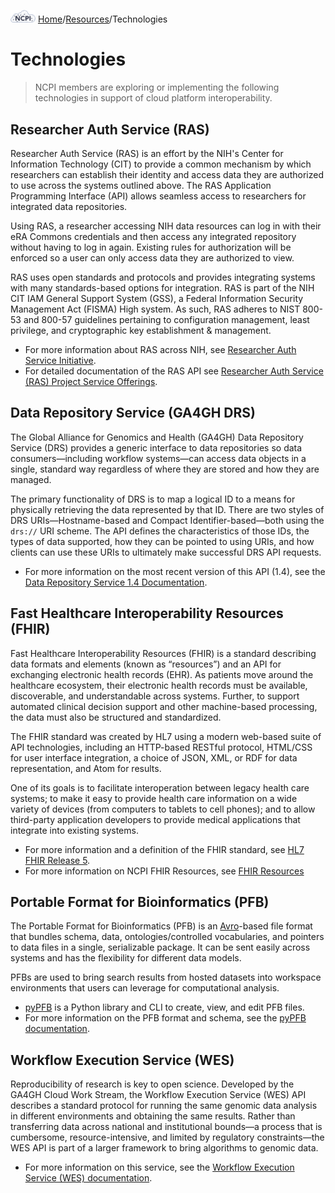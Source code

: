 <img src="https://github.com/NIH-NCPI/.github/blob/main/profile/ncpi-logo-close-crop.png" width="40" alt="NCPI Logo"/> [Home](https://github.com/NIH-NCPI)/[Resources](README.md)/Technologies

<h1> Technologies </h1>

> NCPI members are exploring or implementing the following technologies in support of cloud platform interoperability.

<h2> Researcher Auth Service (RAS) </h2>

Researcher Auth Service (RAS) is an effort by the NIH's Center for Information Technology (CIT) to provide a common mechanism by which researchers can establish their identity and access data they are authorized to use across the systems outlined above. The RAS Application Programming Interface (API) allows seamless access to researchers for integrated data repositories.

Using RAS, a researcher accessing NIH data resources can log in with their eRA Commons credentials and then access any integrated repository without having to log in again. Existing rules for authorization will be enforced so a user can only access data they are authorized to view.

RAS uses open standards and protocols and provides integrating systems with many standards-based options for integration. RAS is part of the NIH CIT IAM General Support System (GSS), a Federal Information Security Management Act (FISMA) High system. As such, RAS adheres to NIST 800-53 and 800-57 guidelines pertaining to configuration management, least privilege, and cryptographic key establishment & management.

* For more information about RAS across NIH, see [Researcher Auth Service Initiative](https://datascience.nih.gov/researcher-auth-service-initiative). 
* For detailed documentation of the RAS API see [Researcher Auth Service (RAS) Project Service Offerings](https://auth.nih.gov/docs/RAS/serviceofferings.html).

<h2> Data Repository Service (GA4GH DRS) </h2>

The Global Alliance for Genomics and Health (GA4GH) Data Repository Service (DRS) provides a generic interface to data repositories so data consumers—including workflow systems—can access data objects in a single, standard way regardless of where they are stored and how they are managed.

The primary functionality of DRS is to map a logical ID to a means for physically retrieving the data represented by that ID. There are two styles of DRS URIs—Hostname-based and Compact Identifier-based—both using the `drs://` URI scheme. The API defines the characteristics of those IDs, the types of data supported, how they can be pointed to using URIs, and how clients can use these URIs to ultimately make successful DRS API requests.

* For more information on the most recent version of this API (1.4), see the [Data Repository Service 1.4 Documentation](https://ga4gh.github.io/data-repository-service-schemas/preview/release/drs-1.4.0/docs/).

<h2> Fast Healthcare Interoperability Resources (FHIR) </h2>

Fast Healthcare Interoperability Resources (FHIR) is a standard describing data formats and elements (known as “resources”) and an API for exchanging electronic health records (EHR). As patients move around the healthcare ecosystem, their electronic health records must be available, discoverable, and understandable across systems. Further, to support automated clinical decision support and other machine-based processing, the data must also be structured and standardized.

The FHIR standard was created by HL7 using a modern web-based suite of API technologies, including an HTTP-based RESTful protocol, HTML/CSS for user interface integration, a choice of JSON, XML, or RDF for data representation, and Atom for results.

One of its goals is to facilitate interoperation between legacy health care systems; to make it easy to provide health care information on a wide variety of devices (from computers to tablets to cell phones); and to allow third-party application developers to provide medical applications that integrate into existing systems.

* For more information and a definition of the FHIR standard, see [HL7 FHIR Release 5](https://www.hl7.org/fhir/overview.html).
* For more information on NCPI FHIR Resources, see [FHIR Resources](FHIR-Resources.md)

<h2> Portable Format for Bioinformatics (PFB) </h2>

The Portable Format for Bioinformatics (PFB) is an [Avro](https://avro.apache.org/docs/current/)-based file format that bundles schema, data, ontologies/controlled vocabularies, and pointers to data files in a single, serializable package. It can be sent easily across systems and has the flexibility for different data models.

PFBs are used to bring search results from hosted datasets into workspace environments that users can leverage for computational analysis.

* [pyPFB](https://github.com/uc-cdis/pypfb/#readme) is a Python library and CLI to create, view, and edit PFB files.
* For more information on the PFB format and schema, see the [pyPFB documentation](https://github.com/uc-cdis/pypfb/blob/master/docs/detailed_pfb_doc.md).

<h2> Workflow Execution Service (WES) </h2>

Reproducibility of research is key to open science. Developed by the GA4GH Cloud Work Stream, the Workflow Execution Service (WES) API describes a standard protocol for running the same genomic data analysis in different environments and obtaining the same results. Rather than transferring data across national and institutional bounds—a process that is cumbersome, resource-intensive, and limited by regulatory constraints—the WES API is part of a larger framework to bring algorithms to genomic data.

* For more information on this service, see the [Workflow Execution Service (WES) documentation](https://www.ga4gh.org/product/workflow-execution-service-wes/).
